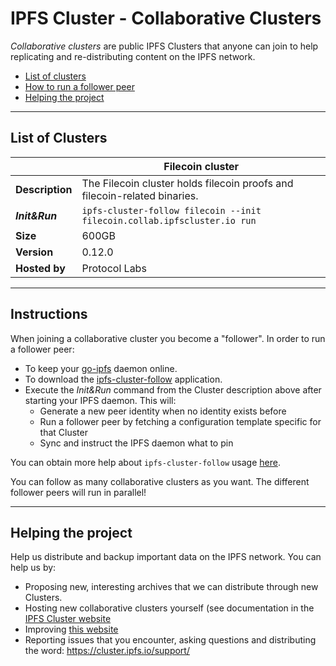 # IPFS Cluster - Collaborative Clusters

*Collaborative clusters* are public IPFS Clusters that anyone can join to help replicating and re-distributing content on the IPFS network.

* [List of clusters](#list-of-clusters)
* [How to run a follower peer](#instructions)
* [Helping the project](#helping-the-project)

---

## List of Clusters

| | Filecoin cluster |
| - | - |
| **Description** | The Filecoin cluster holds filecoin proofs and filecoin-related binaries. |
| ***Init&Run*** | ```ipfs-cluster-follow filecoin --init filecoin.collab.ipfscluster.io run``` |
| **Size** | 600GB |
| **Version** | 0.12.0 |
| **Hosted by** | Protocol Labs |

---

## Instructions

When joining a collaborative cluster you become a "follower". In order to run a follower peer:

* To keep your [go-ipfs](https://github.com/ipfs/go-ipfs#install) daemon online.
* To download the [ipfs-cluster-follow](https://dist.ipfs.io/#ipfs-cluster-follow) application.
* Execute the *Init&Run* command from the Cluster description above after starting your IPFS daemon. This will:
  * Generate a new peer identity when no identity exists before
  * Run a follower peer by fetching a configuration template specific for that Cluster
  * Sync and instruct the IPFS daemon what to pin

You can obtain more help about `ipfs-cluster-follow` usage [here](https://github.com/ipfs/ipfs-cluster/blob/master/cmd/ipfs-cluster-follow/dist/README.md).

You can follow as many collaborative clusters as you want. The different follower peers will run in parallel!

---

## Helping the project

Help us distribute and backup important data on the IPFS network. You can help us by:

* Proposing new, interesting archives that we can distribute through new Clusters.
* Hosting new collaborative clusters yourself (see documentation in the [IPFS Cluster website](https://cluster.ipfs.io)
* Improving [this website](https://github.com/ipfs-cluster/collab.ipfscluster.io)
* Reporting issues that you encounter, asking questions and distributing the word: https://cluster.ipfs.io/support/
